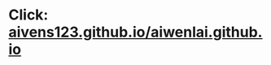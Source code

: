 # Click: [aivens123.github.io/aiwenlai.github.io](https://aivens123.github.io/aiwenlai.github.io)




